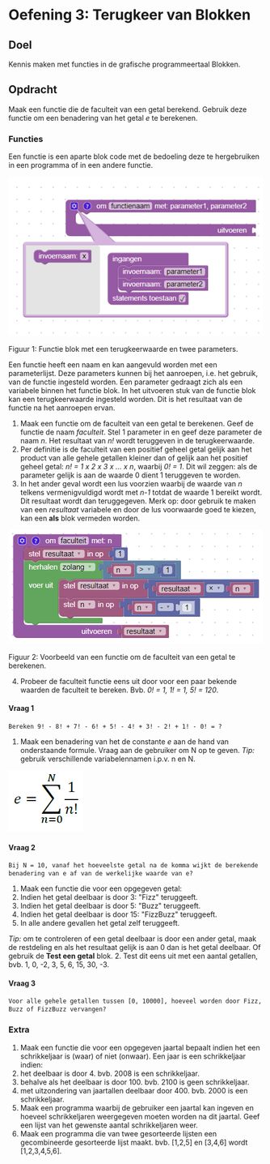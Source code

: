 # Oefening 3: Terugkeer van Blokken

## Doel

Kennis maken met functies in de grafische programmeertaal Blokken.

## Opdracht

Maak een functie die de faculteit van een getal berekend. Gebruik deze functie om een benadering van het getal *e* te berekenen.

### Functies

Een functie is een aparte blok code met de bedoeling deze te hergebruiken in een programma of in een andere functie.

![Functie blok met een terugkeerwaarde en twee parameters](assets/functie.png)

Figuur 1: Functie blok met een terugkeerwaarde en twee parameters.

Een functie heeft een naam en kan aangevuld worden met een parameterlijst. Deze parameters kunnen bij het aanroepen, i.e. het gebruik, van de functie ingesteld worden. Een parameter gedraagt zich als een variabele binnen het functie blok. In het uitvoeren stuk van de functie blok kan een terugkeerwaarde ingesteld worden. Dit is het resultaat van de functie na het aanroepen ervan.

1. Maak een functie om de faculteit van een getal te berekenen. Geef de functie de naam *faculteit*. Stel 1 parameter in en geef deze parameter de naam *n*. Het resultaat van *n!* wordt teruggeven in de terugkeerwaarde.
2. Per definitie is de faculteit van een positief geheel getal gelijk aan het product van alle gehele getallen kleiner dan of gelijk aan het positief geheel getal: *n! = 1 x 2 x 3 x  ... x n*, waarbij  *0! = 1*. Dit wil zeggen: als de parameter gelijk is aan de waarde 0 dient 1 teruggeven te worden.
3. In het ander geval wordt een lus voorzien waarbij de waarde van *n* telkens vermenigvuldigd wordt met *n-1* totdat de waarde 1 bereikt wordt. Dit resultaat wordt dan teruggegeven. Merk op: door gebruik te maken van een *resultaat* variabele en door de lus voorwaarde goed te kiezen, kan een **als** blok vermeden worden.

  ![Functie om de faculteit van een getal te berekenen.](assets/faculteit.png)

  Figuur 2: Voorbeeld van een functie om de faculteit van een getal te berekenen.

4. Probeer de faculteit functie eens uit door voor een paar bekende waarden de faculteit te bereken. Bvb. *0! = 1, 1! = 1, 5! = 120*.

#### Vraag 1

    Bereken 9! - 8! + 7! - 6! + 5! - 4! + 3! - 2! + 1! - 0! = ?

1. Maak een benadering van het de constante *e* aan de hand van onderstaande formule. Vraag aan de gebruiker om N op te geven. *Tip:* gebruik verschillende variabelennamen i.p.v. n en N.

![Benadering van e.](assets/getale.png)

#### Vraag 2

    Bij N = 10, vanaf het hoeveelste getal na de komma wijkt de berekende benadering van e af van de werkelijke waarde van e?

1. Maak een functie die voor een opgegeven getal:
  1. Indien het getal deelbaar is door 3: "Fizz" teruggeeft.
  2. Indien het getal deelbaar is door 5: "Buzz" teruggeeft.
  3. Indien het getal deelbaar is door 15: "FizzBuzz" teruggeeft.
  4. In alle andere gevallen het getal zelf teruggeeft.

  *Tip:* om te controleren of een getal deelbaar is door een ander getal, maak de restdeling en als het resultaat gelijk is aan 0 dan is het getal deelbaar. Of gebruik de **Test een getal** blok.
2. Test dit eens uit met een aantal getallen, bvb. 1, 0, -2, 3, 5, 6, 15, 30, -3.

#### Vraag 3

    Voor alle gehele getallen tussen [0, 10000], hoeveel worden door Fizz, Buzz of FizzBuzz vervangen?

### Extra

1. Maak een functie die voor een opgegeven jaartal bepaalt indien het een schrikkeljaar is (waar) of niet (onwaar). Een jaar is een schrikkeljaar indien:
  1. het deelbaar is door 4. bvb. 2008 is een schrikkeljaar.
  2. behalve als het deelbaar is door 100. bvb. 2100 is geen schrikkeljaar.
  3. met uitzondering van jaartallen deelbaar door 400. bvb. 2000 is een schrikkeljaar.
2. Maak een programma waarbij de gebruiker een jaartal kan ingeven en hoeveel schrikkeljaren weergegeven moeten worden na dit jaartal. Geef een lijst van het gewenste aantal schrikkeljaren weer.
3. Maak een programma die van twee gesorteerde lijsten een gecombineerde gesorteerde lijst maakt. bvb. [1,2,5] en [3,4,6] wordt [1,2,3,4,5,6].
